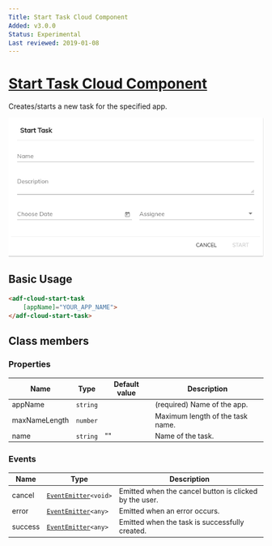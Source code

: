 ```yaml
---
Title: Start Task Cloud Component
Added: v3.0.0
Status: Experimental
Last reviewed: 2019-01-08
---
```


# [Start Task Cloud Component](../../../lib/process-services-cloud/src/lib/task/start-task/components/start-task-cloud.component.ts "Defined in start-task-cloud.component.ts")

Creates/starts a new task for the specified app.

![adf-cloud-start-task](../../docassets/images/adf-cloud-start-task.png)

## Basic Usage

```html
<adf-cloud-start-task
    [appName]="YOUR_APP_NAME">
</adf-cloud-start-task>
```

## Class members

### Properties

| Name | Type | Default value | Description |
| ---- | ---- | ------------- | ----------- |
| appName | `string` |  | (required) Name of the app. |
| maxNameLength | `number` |  | Maximum length of the task name. |
| name | `string` | "" | Name of the task. |

### Events

| Name | Type | Description |
| ---- | ---- | ----------- |
| cancel | [`EventEmitter`](https://angular.io/api/core/EventEmitter)`<void>` | Emitted when the cancel button is clicked by the user. |
| error | [`EventEmitter`](https://angular.io/api/core/EventEmitter)`<any>` | Emitted when an error occurs. |
| success | [`EventEmitter`](https://angular.io/api/core/EventEmitter)`<any>` | Emitted when the task is successfully created. |
